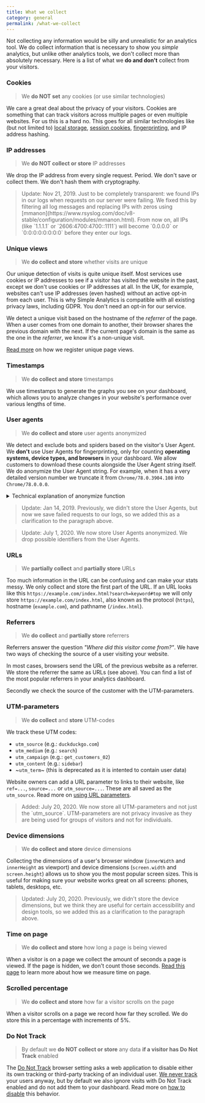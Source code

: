 ```yaml
---
title: What we collect
category: general
permalink: /what-we-collect
---
```


Not collecting any information would be silly and unrealistic for an analytics tool. We do collect information that is necessary to show you _simple_ analytics, but unlike other analytics tools, we don't collect more than absolutely necessary. Here is a list of what we **do and don't** collect from your visitors.

### Cookies

> We **do NOT set** any cookies (or use similar technologies)

We care a great deal about the privacy of your visitors. Cookies are something that can track visitors across multiple pages or even multiple websites. For us this is a hard no. This goes for all similar technologies like (but not limited to) [local storage](https://en.wikipedia.org/wiki/Web_storage#Local_and_session_storage), [session cookies](https://en.wikipedia.org/wiki/HTTP_cookie#Session_cookie), [fingerprinting](https://en.wikipedia.org/wiki/Fingerprint_(computing)), and IP address hashing.

### IP addresses

> We **do NOT collect or store** IP addresses

We drop the IP address from every single request. Period. We don't save or collect them. We don't hash them with cryptography.

<blockquote class="note">
  <p markdown="1">Update: Nov 21, 2019. Just to be completely transparent: we found IPs in our logs when requests on our server were failing. We fixed this by filtering all log messages and replacing IPs with zeros using [mmanon](https://www.rsyslog.com/doc/v8-stable/configuration/modules/mmanon.html). From now on, all IPs (like `1.1.1.1` or `2606:4700:4700::1111`) will become `0.0.0.0` or `0:0:0:0:0:0:0:0` before they enter our logs.</p>
</blockquote>

### Unique views

> We **do collect and store** whether visits are unique

Our unique detection of visits is quite unique itself. Most services use cookies or IP addresses to see if a visitor has visited the website in the past, except we don't use cookies or IP addresses at all. In the UK, for example, websites can't use IP addresses (even hashed) without an active opt-in from each user. This is why Simple Analytics is compatible with all existing privacy laws, including GDPR. You don't need an opt-in for our service.

We detect a unique visit based on the hostname of the _referrer_ of the page. When a user comes from one domain to another, their browser shares the previous domain with the next. If the current page's domain is the same as the one in the _referrer_, we know it's a non-unique visit.

[Read more](/uniques) on how we register unique page views.

### Timestamps

> We **do collect and store** timestamps

We use timestamps to generate the graphs you see on your dashboard, which allows you to analyze changes in your website's performance over various lengths of time.

### User agents

> We **do collect and store** user agents anonymized

We detect and exclude bots and spiders based on the visitor's User Agent. We **don't** use User Agents for fingerprinting, only for counting **operating systems, device types, and browsers** in your dashboard. We allow customers to download these counts alongside the User Agent string itself. We do anonymize the User Agent string. For example, when it has a very detailed version number we truncate it from `Chrome/78.0.3904.108` into `Chrome/78.0.0.0`.

<details markdown="1">
  <summary>Technical explanation of anonymize function</summary>
  
We drop certain information from the User Agent. Below it the function we use to anonymize the User Agent. Facebook for example sends way more information then just the normal User Agent. We drop all FB related information information from the string. The same goes for `V1_AND_...`.

```js
const truncate = (number) =>
  (number + "").slice(0, 5) + (number + "").slice(5).replace(/[0-9]/g, "0");

const anonymizeAgent = (ua) =>
  ua
    .replace(/( \[FB(.*))$/g, "")
    .replace(/( V1_AND_(.*))$/g, "")
    .replace(/([0-9]{5})([0-9]+)/g, (full, first, second) => {
      return `${truncate(first)}${second.replace(/[0-9]/g, "0")}`;
    })
    .replace(/([0-9]+)\.([0-9]+)(\.[0-9]+){1,9}/g, (full, first, second) => {
      return `${truncate(first)}.${truncate(second)}${".0".repeat(
        (full.match(/\./g) || []).length - 1
      )}`;
    });
```

</details>

<blockquote class="note">
  <p>Update: Jan 14, 2019. Previously, we didn't store the User Agents, but now we save failed requests to our logs, so we added this as a clarification to the paragraph above.</p>
</blockquote>

<blockquote class="note">
  <p>Update: July 1, 2020. We now store User Agents anonymized. We drop possible identifiers from the User Agents.</p>
</blockquote>

### URLs

> We **partially collect** and **partially store** URLs

Too much information in the URL can be confusing and can make your stats messy. We only collect and store the first part of the URL. If an URL looks like this `https://example.com/index.html?search=keyword#top` we will only store `https://example.com/index.html`, also known as the protocol (`https`), hostname (`example.com`), and pathname (`/index.html`).

### Referrers

> We **do collect** and **partially store** referrers

Referrers answer the question _"Where did this visitor come from?"_. We have two ways of checking the source of a user visiting your website.

In most cases, browsers send the URL of the previous website as a referrer. We store the referrer the same as URLs (see above). You can find a list of the most popular referrers in your analytics dashboard.

Secondly we check the source of the customer with the UTM-parameters.

### UTM-parameters

> We **do collect** and **store** UTM-codes

We track these UTM codes:

- `utm_source` (e.g.: `duckduckgo.com`)
- `utm_medium` (e.g.: `search`)
- `utm_campaign` (e.g.: `get_customers_02`)
- `utm_content` (e.g.: `sidebar`)
- ~`utm_term`~ (this is deprecated as it is intented to contain user data)

Website owners can add a URL parameter to links to their website, like `ref=...`, `source=...` or `utm_source=...`. These are all saved as the `utm_source`. Read more on [using URL parameters](/how-to-use-url-parameters).

<blockquote class="note">
  <p>Added: July 20, 2020. We now store all UTM-parameters and not just the `utm_source`. UTM-parameters are not privacy invasive as they are being used for groups of visitors and not for individuals.</p>
</blockquote>

### Device dimensions

> We **do collect and store** device dimensions

Collecting the dimensions of a user's browser window (`innerWidth` and `innerHeight` as viewport) and device dimensions (`screen.width` and `screen.height`) allows us to show you the most popular screen sizes. This is useful for making sure your website works great on all screens: phones, tablets, desktops, etc.

<blockquote class="note">
  <p>Updated: July 20, 2020. Previously, we didn't store the device dimensions, but we think they are useful for certain accessibility and design tools, so we added this as a clarification to the paragraph above.</p>
</blockquote>

### Time on page

> We **do collect and store** how long a page is being viewed

When a visitor is on a page we collect the amount of seconds a page is viewed. If the page is hidden, we don't count those seconds. [Read this page](/explained/time-on-page) to learn more about how we measure time on page.

### Scrolled percentage

> We **do collect and store** how far a visitor scrolls on the page

When a visitor scrolls on a page we record how far they scrolled. We do store this in a percentage with increments of 5%.

### Do Not Track

> By default we **do NOT collect or store** any data **if a visitor has Do Not Track** enabled

The <a href="https://en.wikipedia.org/wiki/Do_Not_Track">Do Not Track</a> browser setting asks a web application to disable either its own tracking or third-party tracking of an individual user. <a href="https://simpleanalytics.com/no-tracking">We never track</a> your users anyway, but by default we also ignore visits with Do Not Track enabled and do not add them to your dashboard. Read more on [how to disable](/dnt) this behavior.
